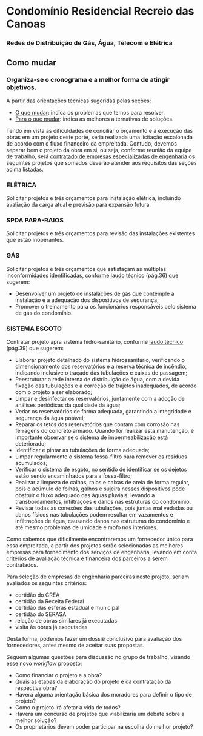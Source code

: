 # Condomínio Residencial Recreio das Canoas
### Redes de Distribuição de Gás, Água, Telecom e Elétrica
  
## Como mudar

### Organiza-se o cronograma e a melhor forma de atingir objetivos.

A partir das orientações técnicas sugeridas pelas seções:
- [O que mudar](/1-o-que-mudar/): indica os problemas que temos para resolver.
- [Para o que mudar](/2-para-o-que-mudar/): indica as melhores alternativas de soluções.

Tendo em vista as dificuldades de conciliar o orçamento e a execução das obras em um projeto deste porte, seria realizada uma licitação escalonada de acordo com o fluxo financeiro da empreitada. Contudo, devemos separar bem o projeto da obra em si, ou seja, conforme reunião da equipe de trabalho, será [contratado de empresas especializadas de engenharia](/doc/2023.07.10.resumo.reuniao.pdf) os seguintes projetos que somados deverão atender aos requisitos das seções acima listadas.

### ELÉTRICA

Solicitar projetos e três orçamentos para instalação elétrica, incluindo avaliação da carga atual e previsão para expansão futura.

### SPDA PARA-RAIOS

Solicitar projetos e três orçamentos para revisão das instalações existentes que estão inoperantes.

### GÁS

Solicitar projetos e três orçamentos que satisfaçam as múltiplas inconformidades identificadas, conforme [laudo técnico](/doc/ParecerTecnico.pdf) (pág.36) que sugerem:

- Desenvolver um projeto de instalações de gás que contemple a instalação e a adequação dos dispositivos de segurança;
- Promover o treinamento para os funcionários responsáveis pelo sistema de gás do condomínio.

### SISTEMA ESGOTO

Contratar projeto apra sistema hidro-sanitário, conforme [laudo técnico](/doc/ParecerTecnico.pdf) (pág.39) que sugerem:

- Elaborar projeto detalhado do sistema hidrossanitário, verificando o dimensionamento dos reservatórios e a reserva técnica de incêndio, indicando inclusive o traçado das tubulações e caixas de passagem;
- Reestruturar a rede interna de distribuição de água, com a devida fixação das tubulações e a correção de trajetos inadequados, de acordo com o projeto a ser elaborado;
- Limpar e desinfectar os reservatórios, juntamente com a adoção de análises periódicas da qualidade da água;
- Vedar os reservatórios de forma adequada, garantindo a integridade e segurança da água potável;
- Reparar os tetos dos reservatórios que contam com corrosão nas ferragens do concreto armado. Quando for realizar esta manutenção, é importante observar se o sistema de impermeabilização está deteriorado;
- Identificar e pintar as tubulações de forma adequada;
- Limpar regularmente o sistema fossa-filtro para remover os resíduos acumulados;
- Verificar o sistema de esgoto, no sentido de identificar se os dejetos estão sendo encaminhados para a fossa-filtro;
- Realizar a limpeza de calhas, ralos e caixas de areia de forma regular, pois o acúmulo de folhas, galhos e sujeira nesses dispositivos pode obstruir o fluxo adequado das águas pluviais, levando a transbordamentos, infiltrações e danos nas estruturas do condomínio.
- Revisar todas as conexões das tubulações, pois juntas mal vedadas ou danos físicos nas tubulações podem resultar em vazamentos e infiltrações de água, causando danos nas estruturas do condomínio e até mesmo problemas de umidade e mofo nos interiores.

Como sabemos que dificilmente encontraremos um fornecedor único para essa empreitada, a partir dos projetos serão selecionadas as melhores empresas para fornecimento dos serviços de engenharia, levando em conta critérios de avaliação técnica e financeira dos parceiros a serem contratados.

Para seleção de empresas de engenharia parceiras neste projeto, seriam avaliados os seguintes critérios:

- certidão do CREA
- certidão da Receita Federal
- certidão das esferas estadual e municipal
- certidão do SERASA
- relação de obras similares já executadas
- visita às obras já executadas

Desta forma, podemos fazer um dossiê conclusivo para avaliação dos fornecedores, antes mesmo de aceitar suas propostas.

Seguem algumas questões para discussão no grupo de trabalho, visando esse novo *workflow* proposto:

- Como financiar o projeto e a obra?
- Quais as etapas da elaboração do projeto e da contratação da respectiva obra?
- Haverá alguma orientação básica dos moradores para definir o tipo de projeto?
- Como o projeto irá afetar a vida de todos?
- Haverá um concurso de projetos que viabilizaria um debate sobre a melhor solução?
- Os proprietários devem poder participar na escolha do melhor projeto?
